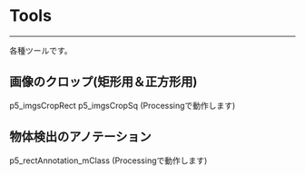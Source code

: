 # Tools
---
各種ツールです。

## 画像のクロップ(矩形用＆正方形用)
p5_imgsCropRect
p5_imgsCropSq
(Processingで動作します)

## 物体検出のアノテーション
p5_rectAnnotation_mClass
(Processingで動作します)
